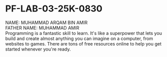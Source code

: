 # PF-LAB-03-25K-0830
 NAME: MUHAMMAD ARQAM BIN AMIR\
FATHER NAME: MUHAMMAD AMIR\
Programming is a fantastic skill to learn. It's like a superpower that lets you build and create almost anything you can imagine on a computer, from websites to games. There are tons of free resources online to help you get started whenever you're ready.
